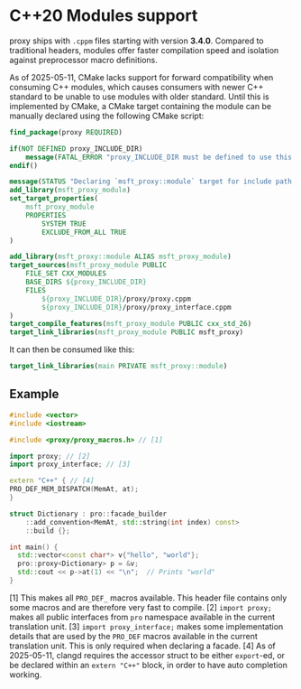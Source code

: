 # C++20 Modules support

proxy ships with `.cppm` files starting with version **3.4.0**. Compared to traditional headers, modules offer faster compilation speed and isolation against preprocessor macro definitions.

As of 2025-05-11, CMake lacks support for forward compatibility when consuming C++ modules, which causes consumers with newer C++ standard to be unable to use modules with older standard. Until this is implemented by CMake, a CMake target containing the module can be manually declared using the following CMake script:

```cmake
find_package(proxy REQUIRED)

if(NOT DEFINED proxy_INCLUDE_DIR)
    message(FATAL_ERROR "proxy_INCLUDE_DIR must be defined to use this script.")
endif()

message(STATUS "Declaring `msft_proxy::module` target for include path ${proxy_INCLUDE_DIR}")
add_library(msft_proxy_module)
set_target_properties(
    msft_proxy_module 
    PROPERTIES
        SYSTEM TRUE
        EXCLUDE_FROM_ALL TRUE
)

add_library(msft_proxy::module ALIAS msft_proxy_module)
target_sources(msft_proxy_module PUBLIC
    FILE_SET CXX_MODULES
    BASE_DIRS ${proxy_INCLUDE_DIR}
    FILES
        ${proxy_INCLUDE_DIR}/proxy/proxy.cppm
        ${proxy_INCLUDE_DIR}/proxy/proxy_interface.cppm
)
target_compile_features(msft_proxy_module PUBLIC cxx_std_26)
target_link_libraries(msft_proxy_module PUBLIC msft_proxy)
```

It can then be consumed like this:

```cmake
target_link_libraries(main PRIVATE msft_proxy::module)
```

## Example

```cpp
#include <vector>
#include <iostream>

#include <proxy/proxy_macros.h> // [1]

import proxy; // [2]
import proxy_interface; // [3]

extern "C++" { // [4]
PRO_DEF_MEM_DISPATCH(MemAt, at);
}

struct Dictionary : pro::facade_builder
    ::add_convention<MemAt, std::string(int index) const>
    ::build {};

int main() {
  std::vector<const char*> v{"hello", "world"};
  pro::proxy<Dictionary> p = &v;
  std::cout << p->at(1) << "\n";  // Prints "world"
}
```

[1] This makes all `PRO_DEF_` macros available. This header file contains only some macros and are therefore very fast to compile.
[2] `import proxy;` makes all public interfaces from `pro` namespace available in the current translation unit.
[3] `import proxy_interface;` makes some implementation details that are used by the `PRO_DEF` macros available in the current translation unit. This is only required when declaring a facade.
[4] As of 2025-05-11, clangd requires the accessor struct to be either `export`-ed, or be declared within an `extern "C++"` block, in order to have auto completion working.

